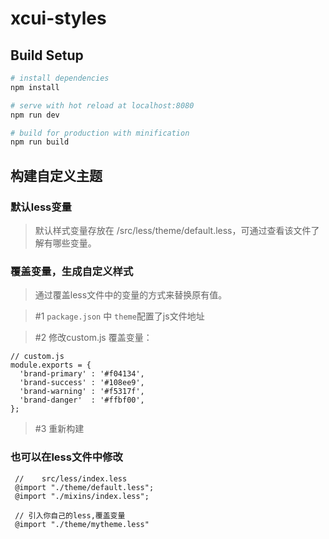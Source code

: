 # xcui-styles

## Build Setup

``` bash
# install dependencies
npm install

# serve with hot reload at localhost:8080
npm run dev

# build for production with minification
npm run build
```
## 构建自定义主题

### 默认less变量
> 默认样式变量存放在 /src/less/theme/default.less，可通过查看该文件了解有哪些变量。

### 覆盖变量，生成自定义样式
> 通过覆盖less文件中的变量的方式来替换原有值。

> \#1  `package.json` 中 `theme`配置了js文件地址

> \#2  修改custom.js 覆盖变量：
```
// custom.js
module.exports = {
  'brand-primary' : '#f04134',
  'brand-success' : '#108ee9',
  'brand-warning' : '#f5317f',
  'brand-danger'  : '#ffbf00',
};

```

> \#3  重新构建
 


### 也可以在less文件中修改

```
 //    src/less/index.less
 @import "./theme/default.less";
 @import "./mixins/index.less";
  
 // 引入你自己的less,覆盖变量
 @import "./theme/mytheme.less"
```
